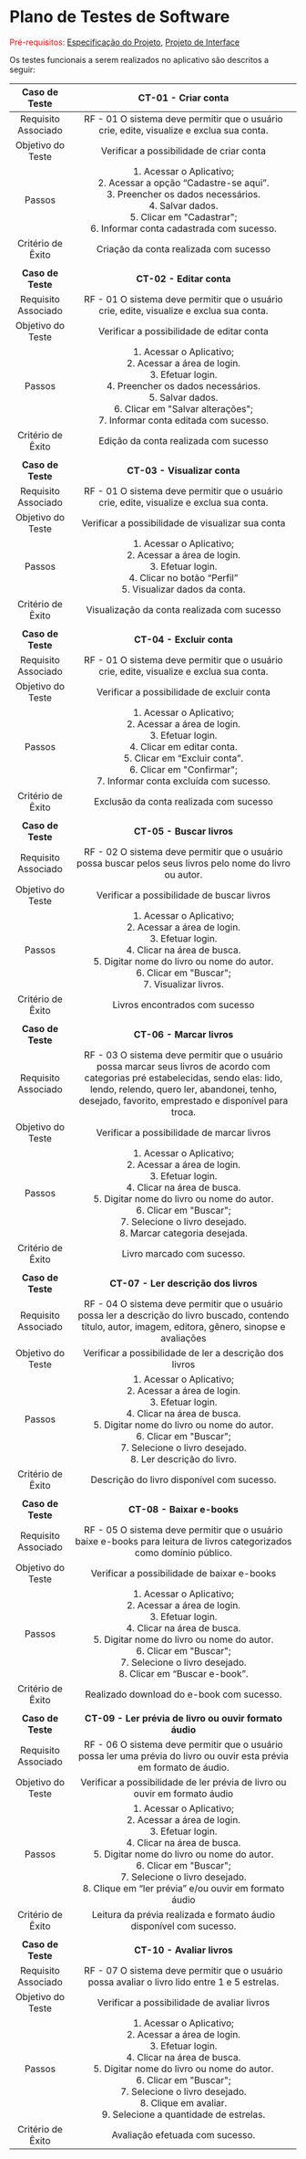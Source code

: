 # Plano de Testes de Software

<span style="color:red">Pré-requisitos: <a href="02-Especificação do Projeto.md"> Especificação do Projeto</a></span>, <a href="04-Projeto de Interface.md"> Projeto de Interface</a>

Os testes funcionais a serem realizados no aplicativo são descritos a seguir:

| **Caso de Teste** 	| **CT-01 - Criar conta** 	|
|:---:	|:---:	|
|	Requisito Associado 	| RF - 01 O sistema deve permitir que o usuário crie, edite, visualize e exclua sua conta. |
| Objetivo do Teste 	| Verificar a possibilidade de criar conta |
| Passos 	| 1. Acessar o Aplicativo; <br> 2. Acessar a opção “Cadastre-se aqui”. <br> 3. Preencher os dados necessários. <br> 4. Salvar dados. <br> 5. Clicar em "Cadastrar"; <br> 6. Informar conta cadastrada com sucesso. <br> |
|Critério de Êxito | Criação da conta realizada com sucesso |
| | |
| **Caso de Teste** 	| **CT-02 - Editar conta** 	|
|	Requisito Associado 	| RF - 01 O sistema deve permitir que o usuário crie, edite, visualize e exclua sua conta. |
| Objetivo do Teste 	| Verificar a possibilidade de editar conta |
| Passos 	| 1. Acessar o Aplicativo; <br> 2. Acessar a área de login. <br> 3. Efetuar login. <br> 4. Preencher os dados necessários. <br> 5. Salvar dados. <br> 6. Clicar em "Salvar alterações"; <br> 7. Informar conta editada com sucesso. <br> |
|Critério de Êxito | Edição da conta realizada com sucesso |
| | |
| **Caso de Teste** 	| **CT-03 - Visualizar conta** 	|
|	Requisito Associado 	| RF - 01 O sistema deve permitir que o usuário crie, edite, visualize e exclua sua conta. |
| Objetivo do Teste 	| Verificar a possibilidade de visualizar sua conta |
| Passos 	| 1. Acessar o Aplicativo; <br> 2. Acessar a área de login. <br> 3. Efetuar login. <br> 4. Clicar no botão “Perfil” <br> 5. Visualizar dados da conta. <br> |
|Critério de Êxito | Visualização da conta realizada com sucesso |
| | |
| **Caso de Teste** 	| **CT-04 - Excluir conta** 	|
|	Requisito Associado 	| RF - 01 O sistema deve permitir que o usuário crie, edite, visualize e exclua sua conta. |
| Objetivo do Teste 	| Verificar a possibilidade de excluir conta |
| Passos 	| 1. Acessar o Aplicativo; <br> 2. Acessar a área de login. <br> 3. Efetuar login. <br> 4. Clicar em editar conta. <br> 5. Clicar em “Excluir conta”. <br> 6. Clicar em "Confirmar"; <br> 7. Informar conta excluída com sucesso. <br> |
|Critério de Êxito | Exclusão da conta realizada com sucesso |
| | |
| **Caso de Teste** 	| **CT-05 - Buscar livros** 	|
|	Requisito Associado 	| RF - 02 O sistema deve permitir que o usuário possa buscar pelos seus livros pelo nome do livro ou autor. |
| Objetivo do Teste 	| Verificar a possibilidade de buscar livros |
| Passos 	| 1. Acessar o Aplicativo; <br> 2. Acessar a área de login. <br> 3. Efetuar login. <br> 4. Clicar na área de busca. <br> 5. Digitar nome do livro ou nome do autor. <br> 6. Clicar em "Buscar"; <br> 7. Visualizar livros. <br> |
|Critério de Êxito | Livros encontrados com sucesso |
| | |
| **Caso de Teste** 	| **CT-06 - Marcar livros** 	|
|	Requisito Associado 	| RF - 03 O sistema deve permitir que o usuário possa marcar seus livros de acordo com categorias pré estabelecidas, sendo elas: lido, lendo, relendo, quero ler, abandonei, tenho, desejado, favorito, emprestado e disponível para troca. |
| Objetivo do Teste 	| Verificar a possibilidade de marcar livros |
| Passos 	| 1. Acessar o Aplicativo; <br> 2. Acessar a área de login. <br> 3. Efetuar login. <br> 4. Clicar na área de busca. <br> 5. Digitar nome do livro ou nome do autor. <br> 6. Clicar em "Buscar"; <br> 7. Selecione o livro desejado. <br> 8. Marcar categoria desejada. <br> |
|Critério de Êxito | Livro marcado com sucesso. |
| | |
| **Caso de Teste** 	| **CT-07 - Ler descrição dos livros** 	|
|	Requisito Associado 	| RF - 04 O sistema deve permitir que o usuário possa ler a descrição do livro buscado, contendo título, autor, imagem, editora, gênero, sinopse e avaliações |
| Objetivo do Teste 	| Verificar a possibilidade de ler a descrição dos livros |
| Passos 	| 1. Acessar o Aplicativo; <br> 2. Acessar a área de login. <br> 3. Efetuar login. <br> 4. Clicar na área de busca. <br> 5. Digitar nome do livro ou nome do autor. <br> 6. Clicar em "Buscar"; <br> 7. Selecione o livro desejado. <br> 8. Ler descrição do livro. <br> |
|Critério de Êxito | Descrição do livro disponível com sucesso. |
| | |
| **Caso de Teste** 	| **CT-08 - Baixar e-books** 	|
|	Requisito Associado 	| RF - 05 O sistema deve permitir que o usuário baixe e-books para leitura de livros categorizados como domínio público. |
| Objetivo do Teste 	| Verificar a possibilidade de baixar e-books |
| Passos 	| 1. Acessar o Aplicativo; <br> 2. Acessar a área de login. <br> 3. Efetuar login. <br> 4. Clicar na área de busca. <br> 5. Digitar nome do livro ou nome do autor. <br> 6. Clicar em "Buscar"; <br>7. Selecione o livro desejado. <br> 8. Clicar em “Buscar e-book”. <br> |
|Critério de Êxito | Realizado download do e-book com sucesso. |
| | |
| **Caso de Teste** 	| **CT-09 - Ler prévia de livro ou ouvir formato áudio** 	|
|	Requisito Associado 	| RF - 06 O sistema deve permitir que o usuário possa ler uma prévia do livro ou ouvir esta prévia em formato de áudio. |
| Objetivo do Teste 	| Verificar a possibilidade de ler prévia de livro ou ouvir em formato áudio |
| Passos 	| 1. Acessar o Aplicativo; <br> 2. Acessar a área de login. <br> 3. Efetuar login. <br> 4. Clicar na área de busca. <br> 5. Digitar nome do livro ou nome do autor. <br> 6. Clicar em "Buscar"; <br> 7. Selecione o livro desejado. <br> 8. Clique em “ler prévia” e/ou ouvir em formato áudio <br> |
|Critério de Êxito | Leitura da prévia realizada e formato áudio disponível com sucesso. |
| | |
| **Caso de Teste** 	| **CT-10 - Avaliar livros** 	|
|	Requisito Associado 	| RF - 07 O sistema deve permitir que o usuário possa avaliar o livro lido entre 1 e 5 estrelas. |
| Objetivo do Teste 	| Verificar a possibilidade de avaliar livros |
| Passos 	| 1. Acessar o Aplicativo; <br> 2. Acessar a área de login. <br> 3. Efetuar login. <br> 4. Clicar na área de busca. <br> 5. Digitar nome do livro ou nome do autor. <br> 6. Clicar em "Buscar"; <br> 7. Selecione o livro desejado. <br> 8. Clique em avaliar. <br> 9. Selecione a quantidade de estrelas. <br> |
|Critério de Êxito | Avaliação efetuada com sucesso. |

